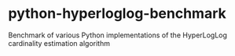 # python-hyperloglog-benchmark
Benchmark of various Python implementations of the HyperLogLog cardinality estimation algorithm
